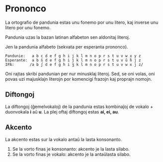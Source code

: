 Prononco
========

La ortografio de pandunia estas unu fonemo por unu litero, kaj inverse unu litero por unu fonemo.

Pandunia uzas la bazan latinan alfabeton sen aldonitaj literoj.

Jen la pandunia alfabeto (sekvata per esperanta prononco).

    Pandunie:   a b c d e f g h i j k l m n o p r s t u v w x y z
    Esperante:  a b ŝ d e f g h i ĵ k l m n o p r s t u v ŭ ĥ j z
    IPA:       /a b ʃ d e f g h i ʒ k l m n o p r s t u v w x j z/


Oni rajtas skribi pandunian per nur minusklaj literoj. Sed, se oni volas, oni povas uzi majusklajn literojn por komencigi frazojn kaj proprajn nomojn.


Diftongoj
---------

La diftongoj (ĝemelvokaloj) de la pandunia estas kombinaĵoj de vokalo + duonvokala **i** aŭ **u**. La plej oftaj diftongoj estas **ai, ei, au**.


Akcento
-------

La akcento estas sur la vokalo antaŭ la lasta konsonanto. 

1. Se la vorto finas je konsonanto: akcento je la lasta silabo.
2. Se la vorto finas je vokalo: akcento je la antaŭlasta silabo.



